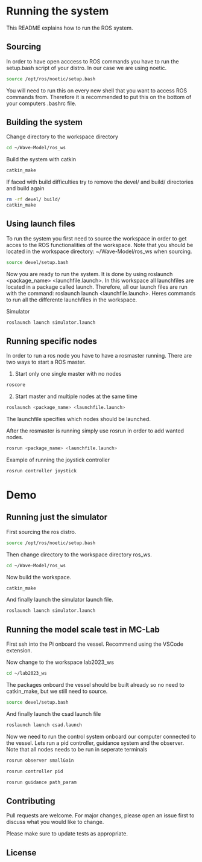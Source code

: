 # Running the system
This README explains how to run the ROS system. 

## Sourcing 
In order to have open acccess to ROS commands you have to run the setup.bash script of your distro. In our case we are using noetic.
```bash
source /opt/ros/noetic/setup.bash
```
You will need to run this on every new shell that you want to access ROS commands from.
Therefore it is recommended to put this on the bottom of your computers .bashrc file.

## Building the system
Change directory to the workspace directory
```bash
cd ~/Wave-Model/ros_ws
```

Build the system with catkin
```bash
catkin_make
```

If faced with build difficulties try to remove the devel/ and build/ directories and build again
```bash
rm -rf devel/ build/
catkin_make
```

## Using launch files
To run the system you first need to source the workspace in order to get acces to the ROS functionalities of the workspace. 
Note that you should be located in the workspace directory: ~/Wave-Model/ros_ws when sourcing.
```bash
source devel/setup.bash
```
Now you are ready to run the system. It is done by using roslaunch <package_name> <launchfile.launch>. In this workspace all launchfiles are located in a package called launch.
Therefore, all our launch files are run with  the command: roslaunch launch <launchfile.launch>. Heres commands to run all the differente launchfiles in the workspace.

Simulator
```bash
roslaunch launch simulator.launch
```
## Running specific nodes
In order to run a ros node you have to have a rosmaster running. There are two ways to start a ROS master.

1. Start only one single master with no nodes
```bash
roscore
```

2. Start master and multiple nodes at the same time
```bash
roslaunch <package_name> <launchfile.launch>
```
The launchfile specifies which nodes should be launched.

After the rosmaster is running simply use rosrun in order to add wanted nodes.
```bash
rosrun <package_name> <launchfile.launch>
```
Example of running the joystick controller
```bash
rosrun controller joystick
```

# Demo
## Running just the simulator
First sourcing the ros distro.
```bash
source /opt/ros/noetic/setup.bash
```
Then change directory to the workspace directory ros_ws.
```bash
cd ~/Wave-Model/ros_ws
```
Now build the workspace.
```bash
catkin_make
```
And finally launch the simulator launch file.
```bash
roslaunch launch simulator.launch
```

## Running the model scale test in MC-Lab
First ssh into the Pi onboard the vessel. Recommend using the VSCode extension.

Now change to the workspace lab2023_ws
```bash
cd ~/lab2023_ws
```
The packages onboard the vessel should be built already so no need to catkin_make, but we still need to source.
```bash
source devel/setup.bash
```
And finally launch the csad launch file
```bash
roslaunch launch csad.launch
```

Now we need to run the control system onboard our computer connected to the vessel. Lets run a pid controller, guidance system and the observer. 
Note that all nodes needs to be run in seperate terminals
```bash
rosrun observer smallGain
```
```bash
rosrun controller pid
```
```bash
rosrun guidance path_param
```

## Contributing

Pull requests are welcome. For major changes, please open an issue first
to discuss what you would like to change.

Please make sure to update tests as appropriate.

## License
